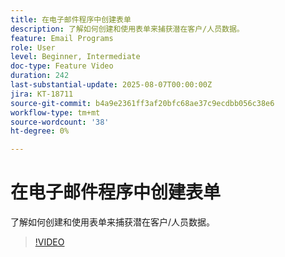 ```yaml
---
title: 在电子邮件程序中创建表单
description: 了解如何创建和使用表单来捕获潜在客户/人员数据。
feature: Email Programs
role: User
level: Beginner, Intermediate
doc-type: Feature Video
duration: 242
last-substantial-update: 2025-08-07T00:00:00Z
jira: KT-18711
source-git-commit: b4a9e2361ff3af20bfc68ae37c9ecdbb056c38e6
workflow-type: tm+mt
source-wordcount: '38'
ht-degree: 0%

---
```



# 在电子邮件程序中创建表单

了解如何创建和使用表单来捕获潜在客户/人员数据。

>[!VIDEO](https://video.tv.adobe.com/v/3470632/?learn=on&enablevpops)
